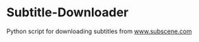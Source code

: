 Subtitle-Downloader
===================

Python script for downloading subtitles from www.subscene.com
